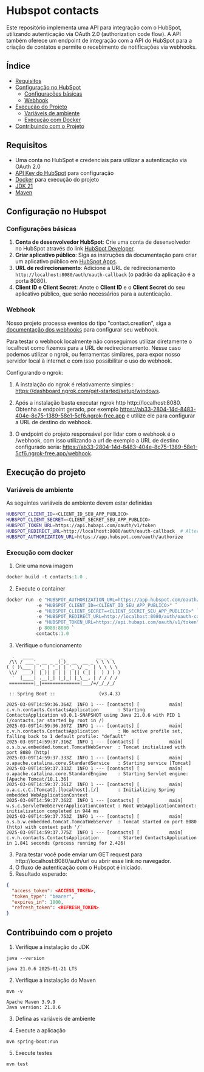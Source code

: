 # Hubspot contacts
Este repositório implementa uma API para integração com o HubSpot, utilizando autenticação via OAuth 2.0 (authorization code flow). 
A API também oferece um endpoint de integração com a API do HubSpot para a criação de contatos e permite o recebimento de notificações via webhooks.

## Índice

- [Requisitos](#requisitos)
- [Configuração no HubSpot](#configuração-no-hubspot)
  - [Configurações básicas](#configurações-básicas)
  - [Webhook](#webhook)
- [Execução do Projeto](#execução-do-projeto)
  - [Variáveis de ambiente](#variáveis-de-ambiente)
  - [Execução com Docker](#execução-com-docker)
- [Contribuindo com o Projeto](#contribuindo-com-o-projeto)

## Requisitos
- Uma conta no HubSpot e credenciais para utilizar a autenticação via OAuth 2.0
- [API Key do HubSpot](https://developers.hubspot.com/docs/api/keys) para configuração
- [Docker](https://docs.docker.com/desktop/) para execução do projeto
- [JDK 21](https://www.oracle.com/java/technologies/downloads/?er=221886#java21)
- [Maven](https://maven.apache.org/install.html)

## Configuração no Hubspot
### Configurações básicas
1. **Conta de desenvolvedor HubSpot**: Crie uma conta de desenvolvedor no HubSpot através do link [HubSpot Developer](https://developers.hubspot.com/).
2. **Criar aplicativo público**: Siga as instruções da documentação para criar um aplicativo público em [HubSpot Apps](https://developers.hubspot.com/docs/guides/apps/public-apps/overview).
3. **URL de redirecionamento**: Adicione a URL de redirecionamento `http://localhost:8080/auth/oauth-callback` (o padrão da aplicação é a porta 8080).
4. **Client ID e Client Secret**: Anote o **Client ID** e o **Client Secret** do seu aplicativo público, que serão necessários para a autenticação.

### Webhook
Nosso projeto processa eventos do tipo "contact.creation", siga a [documentação dos webhooks](https://developers.hubspot.com/docs/guides/api/app-management/webhooks#webhook-settings) para configurar seu webhook.

Para testar o webhook localmente não conseguimos utilizar diretamente o localhost como fizemos para a URL de redirecionamento. Nesse caso podemos utilizar o ngrok, ou ferramentas similares, para expor nosso servidor local à internet e com isso possibilitar o uso do webhook.

Configurando o ngrok:

1. A instalação do ngrok é relativamente simples : https://dashboard.ngrok.com/get-started/setup/windows.

2. Após a instalação basta executar ngrok http http://localhost:8080. Obtenha o endpoint gerado, por exemplo https://ab33-2804-14d-8483-404e-8c75-1389-58e1-5cf6.ngrok-free.app e utilize ele para configurar a URL de destino do webhook.

3. O endpoint do projeto responsável por lidar com o webhook é o /webhook, com isso utilizando a url de exemplo a URL de destino configurado seria: https://ab33-2804-14d-8483-404e-8c75-1389-58e1-5cf6.ngrok-free.app/webhook.

## Execução do projeto
### Variáveis de ambiente
As seguintes variáveis de ambiente devem estar definidas
```bash
HUBSPOT_CLIENT_ID=<CLIENT_ID_SEU_APP_PUBLICO>
HUBSPOT_CLIENT_SECRET=<CLIENT_SECRET_SEU_APP_PUBLICO>
HUBSPOT_TOKEN_URL=https://api.hubapi.com/oauth/v1/token
HUBSPOT_REDIRECT_URL=http://localhost:8080/auth/oauth-callback  # Alterar se necessário
HUBSPOT_AUTHORIZATION_URL=https://app.hubspot.com/oauth/authorize
```

### Execução com docker
1. Crie uma nova imagem 
```powershell
docker build -t contacts:1.0 .
```
2. Execute o container
```powershell
docker run -e "HUBSPOT_AUTHORIZATION_URL=https://app.hubspot.com/oauth/authorize" `
           -e "HUBSPOT_CLIENT_ID=<CLIENT_ID_SEU_APP_PUBLICO>" `
           -e "HUBSPOT_CLIENT_SECRET=<CLIENT_SECRET_SEU_APP_PUBLICO>" `
           -e "HUBSPOT_REDIRECT_URL=http://localhost:8080/auth/oauth-callback" `
           -e "HUBSPOT_TOKEN_URL=https://api.hubapi.com/oauth/v1/token" `
           -p 8080:8080 `
           contacts:1.0
```
3. Verifique o funcionamento
```
  .   ____          _            __ _ _
 /\\ / ___'_ __ _ _(_)_ __  __ _ \ \ \ \
( ( )\___ | '_ | '_| | '_ \/ _` | \ \ \ \
 \\/  ___)| |_)| | | | | || (_| |  ) ) ) )
  '  |____| .__|_| |_|_| |_\__, | / / / /
 =========|_|==============|___/=/_/_/_/

 :: Spring Boot ::                (v3.4.3)

2025-03-09T14:59:36.364Z  INFO 1 --- [contacts] [           main] c.v.h.contacts.ContactsApplication       : Starting ContactsApplication v0.0.1-SNAPSHOT using Java 21.0.6 with PID 1 (/contacts.jar started by root in /)
2025-03-09T14:59:36.367Z  INFO 1 --- [contacts] [           main] c.v.h.contacts.ContactsApplication       : No active profile set, falling back to 1 default profile: "default"
2025-03-09T14:59:37.316Z  INFO 1 --- [contacts] [           main] o.s.b.w.embedded.tomcat.TomcatWebServer  : Tomcat initialized with port 8080 (http)
2025-03-09T14:59:37.333Z  INFO 1 --- [contacts] [           main] o.apache.catalina.core.StandardService   : Starting service [Tomcat]
2025-03-09T14:59:37.333Z  INFO 1 --- [contacts] [           main] o.apache.catalina.core.StandardEngine    : Starting Servlet engine: [Apache Tomcat/10.1.36]
2025-03-09T14:59:37.361Z  INFO 1 --- [contacts] [           main] o.a.c.c.C.[Tomcat].[localhost].[/]       : Initializing Spring embedded WebApplicationContext
2025-03-09T14:59:37.362Z  INFO 1 --- [contacts] [           main] w.s.c.ServletWebServerApplicationContext : Root WebApplicationContext: initialization completed in 944 ms
2025-03-09T14:59:37.753Z  INFO 1 --- [contacts] [           main] o.s.b.w.embedded.tomcat.TomcatWebServer  : Tomcat started on port 8080 (http) with context path '/'
2025-03-09T14:59:37.775Z  INFO 1 --- [contacts] [           main] c.v.h.contacts.ContactsApplication       : Started ContactsApplication in 1.841 seconds (process running for 2.426)
```   
3. Para testar você pode enviar um GET request para http://localhost:8080/auth/url ou abrir esse link no navegador.
4. O fluxo de autenticação com o Hubspot é iniciado.
5. Resultado esperado:
```json
{
  "access_token": <ACCESS_TOKEN>,
  "token_type": "bearer",
  "expires_in": 1800,
  "refresh_token": <REFRESH_TOKEN>
}
```

## Contribuindo com o projeto
1. Verifique a instalação do JDK
```shell
java --version
```
```shell
java 21.0.6 2025-01-21 LTS
```
2. Verifique a instalação do Maven
```shell
mvn -v
```
```shell
Apache Maven 3.9.9 
Java version: 21.0.6
```
3. Defina as variáveis de ambiente

4. Execute a aplicação
```shell
mvn spring-boot:run
```
5. Execute testes
```shell
mvn test
```



